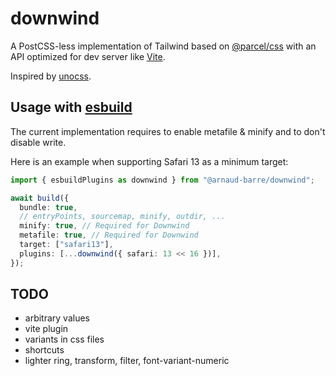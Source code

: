 # downwind

A PostCSS-less implementation of Tailwind based on [@parcel/css](https://github.com/parcel-bundler/parcel-css) with an API optimized for dev server like [Vite](https://github.com/vitejs/vite).

Inspired by [unocss](https://github.com/unocss/unocss).

## Usage with [esbuild](https://github.com/evanw/esbuild)

The current implementation requires to enable metafile & minify and to don't disable write.

Here is an example when supporting Safari 13 as a minimum target:

```ts
import { esbuildPlugins as downwind } from "@arnaud-barre/downwind";

await build({
  bundle: true,
  // entryPoints, sourcemap, minify, outdir, ...
  minify: true, // Required for Downwind
  metafile: true, // Required for Downwind
  target: ["safari13"],
  plugins: [...downwind({ safari: 13 << 16 })],
});
```

## TODO

- arbitrary values
- vite plugin
- variants in css files
- shortcuts
- lighter ring, transform, filter, font-variant-numeric
